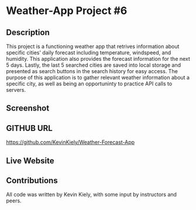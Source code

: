 # Weather-App Project #6

## Description
This project is a functioning weather app that retrives information about specific cities' daily forecast including temperature, windspeed, and humidity. This application also provides the forecast information for the next 5 days. Lastly, the last 5 searched cities are saved into local storage and presented as search buttons in the search history for easy access. The purpose of this application is to gather relevant weather information about a specific city, as well as being an opportuninty to practice API calls to servers.

## Screenshot



## GITHUB URL
https://github.com/KevinKiely/Weather-Forecast-App

## Live Website


## Contributions
All code was written by Kevin Kiely, with some input by instructors and peers. 
